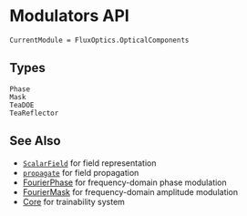 # Modulators API

```@meta
CurrentModule = FluxOptics.OpticalComponents
```

## Types

```@docs
Phase
Mask
TeaDOE
TeaReflector
```

## See Also

- [`ScalarField`](@ref) for field representation
- [`propagate`](@ref) for field propagation
- [FourierPhase](@ref) for frequency-domain phase modulation
- [FourierMask](@ref) for frequency-domain amplitude modulation
- [Core](../core/index.md) for trainability system
